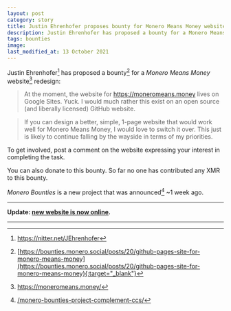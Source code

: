 ```yaml
---
layout: post
category: story
title: Justin Ehrenhofer proposes bounty for Monero Means Money website redesign
description: Justin Ehrenhofer has proposed a bounty for a Monero Means Money website redesign.
tags: bounties
image: 
last_modified_at: 13 October 2021
---
```


Justin Ehrenhofer[^1] has proposed a bounty[^2] for a *Monero Means Money* website[^3] redesign:

> At the moment, the website for https://moneromeans.money lives on Google Sites. Yuck. I would much rather this exist on an open source (and liberally licensed) GitHub website.

> If you can design a better, simple, 1-page website that would work well for Monero Means Money, I would love to switch it over. This just is likely to continue falling by the wayside in terms of my priorities.

To get involved, post a comment on the website expressing your interest in completing the task.

You can also donate to this bounty. So far no one has contributed any XMR to this bounty.

*Monero Bounties* is a new project that was announced[^4] ~1 week ago.

---

**Update: [new website is now online](/new-monero-means-money-website).**

---

[^1]: https://nitter.net/JEhrenhofer
[^2]: [https://bounties.monero.social/posts/20/github-pages-site-for-monero-means-money](https://bounties.monero.social/posts/20/github-pages-site-for-monero-means-money){:target="_blank"}
[^3]: https://moneromeans.money/
[^4]: [/monero-bounties-project-complement-ccs/](/monero-bounties-project-complement-ccs/)
